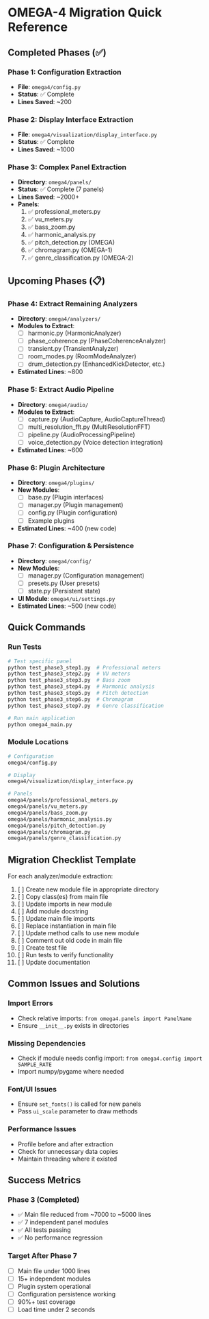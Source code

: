# OMEGA-4 Migration Quick Reference

## Completed Phases (✅)

### Phase 1: Configuration Extraction
- **File**: `omega4/config.py`
- **Status**: ✅ Complete
- **Lines Saved**: ~200

### Phase 2: Display Interface Extraction
- **File**: `omega4/visualization/display_interface.py`
- **Status**: ✅ Complete
- **Lines Saved**: ~1000

### Phase 3: Complex Panel Extraction
- **Directory**: `omega4/panels/`
- **Status**: ✅ Complete (7 panels)
- **Lines Saved**: ~2000+
- **Panels**:
  1. ✅ professional_meters.py
  2. ✅ vu_meters.py
  3. ✅ bass_zoom.py
  4. ✅ harmonic_analysis.py
  5. ✅ pitch_detection.py (OMEGA)
  6. ✅ chromagram.py (OMEGA-1)
  7. ✅ genre_classification.py (OMEGA-2)

## Upcoming Phases (📋)

### Phase 4: Extract Remaining Analyzers
- **Directory**: `omega4/analyzers/`
- **Modules to Extract**:
  - [ ] harmonic.py (HarmonicAnalyzer)
  - [ ] phase_coherence.py (PhaseCoherenceAnalyzer)
  - [ ] transient.py (TransientAnalyzer)
  - [ ] room_modes.py (RoomModeAnalyzer)
  - [ ] drum_detection.py (EnhancedKickDetector, etc.)
- **Estimated Lines**: ~800

### Phase 5: Extract Audio Pipeline
- **Directory**: `omega4/audio/`
- **Modules to Extract**:
  - [ ] capture.py (AudioCapture, AudioCaptureThread)
  - [ ] multi_resolution_fft.py (MultiResolutionFFT)
  - [ ] pipeline.py (AudioProcessingPipeline)
  - [ ] voice_detection.py (Voice detection integration)
- **Estimated Lines**: ~600

### Phase 6: Plugin Architecture
- **Directory**: `omega4/plugins/`
- **New Modules**:
  - [ ] base.py (Plugin interfaces)
  - [ ] manager.py (Plugin management)
  - [ ] config.py (Plugin configuration)
  - [ ] Example plugins
- **Estimated Lines**: ~400 (new code)

### Phase 7: Configuration & Persistence
- **Directory**: `omega4/config/`
- **New Modules**:
  - [ ] manager.py (Configuration management)
  - [ ] presets.py (User presets)
  - [ ] state.py (Persistent state)
- **UI Module**: `omega4/ui/settings.py`
- **Estimated Lines**: ~500 (new code)

## Quick Commands

### Run Tests
```bash
# Test specific panel
python test_phase3_step1.py  # Professional meters
python test_phase3_step2.py  # VU meters
python test_phase3_step3.py  # Bass zoom
python test_phase3_step4.py  # Harmonic analysis
python test_phase3_step5.py  # Pitch detection
python test_phase3_step6.py  # Chromagram
python test_phase3_step7.py  # Genre classification

# Run main application
python omega4_main.py
```

### Module Locations
```bash
# Configuration
omega4/config.py

# Display
omega4/visualization/display_interface.py

# Panels
omega4/panels/professional_meters.py
omega4/panels/vu_meters.py
omega4/panels/bass_zoom.py
omega4/panels/harmonic_analysis.py
omega4/panels/pitch_detection.py
omega4/panels/chromagram.py
omega4/panels/genre_classification.py
```

## Migration Checklist Template

For each analyzer/module extraction:

1. [ ] Create new module file in appropriate directory
2. [ ] Copy class(es) from main file
3. [ ] Update imports in new module
4. [ ] Add module docstring
5. [ ] Update main file imports
6. [ ] Replace instantiation in main file
7. [ ] Update method calls to use new module
8. [ ] Comment out old code in main file
9. [ ] Create test file
10. [ ] Run tests to verify functionality
11. [ ] Update documentation

## Common Issues and Solutions

### Import Errors
- Check relative imports: `from omega4.panels import PanelName`
- Ensure `__init__.py` exists in directories

### Missing Dependencies
- Check if module needs config import: `from omega4.config import SAMPLE_RATE`
- Import numpy/pygame where needed

### Font/UI Issues
- Ensure `set_fonts()` is called for new panels
- Pass `ui_scale` parameter to draw methods

### Performance Issues
- Profile before and after extraction
- Check for unnecessary data copies
- Maintain threading where it existed

## Success Metrics

### Phase 3 (Completed)
- ✅ Main file reduced from ~7000 to ~5000 lines
- ✅ 7 independent panel modules
- ✅ All tests passing
- ✅ No performance regression

### Target After Phase 7
- [ ] Main file under 1000 lines
- [ ] 15+ independent modules
- [ ] Plugin system operational
- [ ] Configuration persistence working
- [ ] 90%+ test coverage
- [ ] Load time under 2 seconds